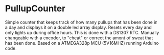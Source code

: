 # PullupCounter
Simple counter that keeps track of how many pullups that has been done in a day and displays it on a double led array display.
Resets every day and only lights up during office hours. This is done with a DS1307 RTC.
Manually changeable with a encoder, to "cheat" or correct the amont of sweat that has been done.
Based on a ATMEGA328p MCU (5V16MHZ) running Arduino code.